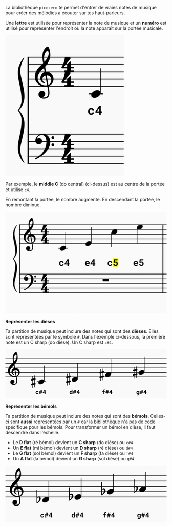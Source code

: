 La bibliothèque `picozero` te permet d'entrer de vraies notes de musique pour créer des mélodies à écouter sur tes haut-parleurs.

Une **lettre** est utilisée pour représenter la note de musique et un **numéro** est utilisé pour représenter l'endroit où la note apparaît sur la portée musicale.

![Une partition musicale avec un do central placé sur la portée.](images/middle-c.png)

Par exemple, le **middle C** (do central) (ci-dessus) est au centre de la portée et utilise `c4`.

En remontant la portée, le nombre augmente. En descendant la portée, le nombre diminue.

![Une partition musicale montrant les notes qui montent et descendent sur la portée.](images/cdef-cdef.png)

**Représenter les dièses**

Ta partition de musique peut inclure des notes qui sont des **dièses**. Elles sont représentées par le symbole `#`. Dans l'exemple ci-dessous, la première note est un C sharp (do dièse). Un C sharp est `c#4`.

![Une partition musicale montrant des notes dièses.](images/sharp-notes.png)

**Représenter les bémols**

Ta partition de musique peut inclure des notes qui sont des **bémols**. Celles-ci sont **aussi** représentées par un `#` car la bibliothèque n'a pas de code spécifique pour les bémols. Pour transformer un bémol en dièse, il faut descendre dans l'échelle.

+ Le **D flat** (ré bémol) devient un **C sharp** (do dièse) ou `c#4`
+ Un **E flat** (mi bémol) devient un **D sharp** (ré dièse) ou `d#4`
+ Le **G flat** (sol bémol) devient un **F sharp** (fa dièse) ou `f#4`
+ Un **A flat** (la bémol) devient un **G sharp** (sol dièse) ou `g#4`

![Une partition musicale montrant des notes bémols.](images/flat-notes.png)